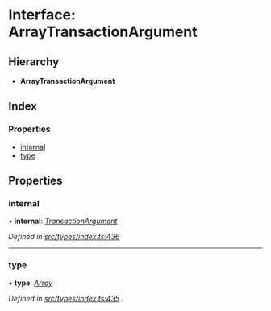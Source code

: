 # Interface: ArrayTransactionArgument

## Hierarchy

* **ArrayTransactionArgument**

## Index

### Properties

* [internal](arraytransactionargument.md#internal)
* [type](arraytransactionargument.md#type)

## Properties

###  internal

• **internal**: *[TransactionArgument](../globals.md#transactionargument)*

*Defined in [src/types/index.ts:436](https://github.com/PolymathNetwork/polymesh-sdk/blob/da32f46a/src/types/index.ts#L436)*

___

###  type

• **type**: *[Array](../enums/transactionargumenttype.md#array)*

*Defined in [src/types/index.ts:435](https://github.com/PolymathNetwork/polymesh-sdk/blob/da32f46a/src/types/index.ts#L435)*
